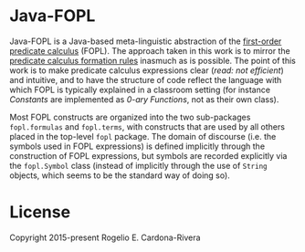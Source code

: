 # Java-FOPL

Java-FOPL is a Java-based meta-linguistic abstraction of the [first-order predicate calculus](http://en.wikipedia.org/wiki/First-order_logic) (FOPL). The approach taken in this work is to mirror the [predicate calculus formation rules](http://en.wikipedia.org/wiki/First-order_logic#Formation_rules) inasmuch as is possible. The point of this work is to make predicate calculus expressions clear (*read: not efficient*) and intuitive, and to have the structure of code reflect the language with which FOPL is typically explained in a classroom setting (for instance _Constants_ are implemented as _0-ary Functions_, not as their own class).

Most FOPL constructs are organized into the two sub-packages `fopl.formulas` and `fopl.terms`, with constructs that are used by all others placed in the top-level `fopl` package. The domain of discourse (i.e. the symbols used in FOPL expressions) is defined implicitly through the construction of FOPL expressions, but symbols are recorded explicitly via the `fopl.Symbol` class (instead of implicitly through the use of `String` objects, which seems to be the standard way of doing so).

# License

Copyright 2015-present Rogelio E. Cardona-Rivera
